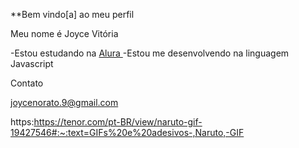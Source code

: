**Bem vindo[a] ao meu perfil

Meu nome é Joyce Vitória 

-Estou estudando na [ Alura ](https://www.alura.com.br)
-Estou me desenvolvendo na linguagem Javascript

Contato

joycenorato.9@gmail.com

![]()https:https://tenor.com/pt-BR/view/naruto-gif-19427546#:~:text=GIFs%20e%20adesivos-,Naruto,-GIF
